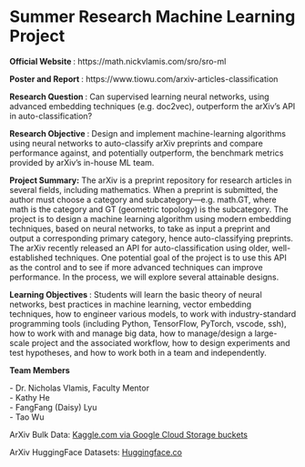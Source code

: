 <h1>Summer Research Machine Learning Project</h1>

<p>
<b>Official Website </b>: https://math.nickvlamis.com/sro/sro-ml <p>
<b>Poster and Report </b>: https://www.tiowu.com/arxiv-articles-classification <p>
  
<b>Research Question </b>: Can supervised learning neural networks, using advanced embedding techniques (e.g.
doc2vec), outperform the arXiv’s API in auto-classification? 
<p>
<p> 
<b>Research Objective </b>: Design and implement machine-learning algorithms using neural networks to auto-classify arXiv preprints and compare performance against, and potentially outperform, the benchmark metrics provided by arXiv’s in-house ML team. <p>
  
<b>Project Summary:</b> The arXiv is a preprint repository for research articles in several fields, including
mathematics. When a preprint is submitted, the author must choose a category and
subcategory—e.g. math.GT, where math is the category and GT (geometric topology) is
the subcategory. The project is to design a machine learning algorithm using modern embedding techniques, based on neural networks, to take as input a preprint and output a corresponding primary category, hence auto-classifying preprints. The arXiv recently released an API for auto-classification using older, well-established techniques. One potential goal of the project is to use this API as the control and to see if more advanced techniques can improve performance. In the process, we will explore several attainable designs. 
</p>

<b>Learning Objectives </b>: Students will learn the basic theory of neural networks, best practices in machine
learning, vector embedding techniques, how to engineer various models, to work with
industry-standard programming tools (including Python, TensorFlow, PyTorch, vscode, ssh),
how to work with and manage big data, how to manage/design a large-scale project
and the associated workflow, how to design experiments and test hypotheses, and
how to work both in a team and independently. 
<p>
  
<b>Team Members <br></b>
<p>
- Dr. Nicholas Vlamis, Faculty Mentor <br>
- Kathy He <br>
- FangFang (Daisy) Lyu <br>
- Tao Wu <br>
</p>


ArXiv Bulk Data: <a href ="https://www.kaggle.com/datasets/Cornell-University/arxiv"> Kaggle.com via Google Cloud Storage buckets </a>

ArXiv HuggingFace Datasets: <a href ="https://huggingface.co/datasets/mlcore/arxiv-classifier"> Huggingface.co </a>
